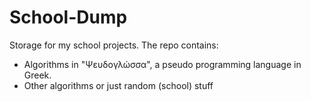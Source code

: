 # School-Dump
Storage for my school projects. The repo contains:
- Algorithms in "Ψευδογλώσσα", a pseudo programming language in Greek.
- Other algorithms or just random (school) stuff
